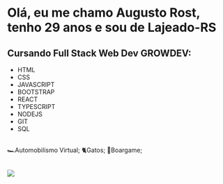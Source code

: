 <h1> Olá, eu me chamo Augusto Rost, tenho 29 anos e sou de Lajeado-RS</h1>
<h2>Cursando Full Stack Web Dev GROWDEV:</h2>
<ul>
<li>HTML</li>
  <li>CSS</li>
  <li>JAVASCRIPT</li>
  <li>BOOTSTRAP</li>
  <li>REACT</li>
  <li>TYPESCRIPT</li>
  <li>NODEJS</li>
  <li>GIT</li>
  <li>SQL</li>
  </ul>
<br>🏎️Automobilismo Virtual;  🐈Gatos; 🎲Boargame;

<br> <a href="https://instagram.com/augustorost" rel="nofollow"><img src="https://camo.githubusercontent.com/acaa286597b43c96dc02b69b90de15a65c52063e31835b763a061cc815f64bac/68747470733a2f2f696d672e736869656c64732e696f2f62616467652f2d496e7374616772616d2d2532334534343035463f7374796c653d666f722d7468652d6261646765266c6f676f3d696e7374616772616d266c6f676f436f6c6f723d7768697465" data-canonical-src="https://img.shields.io/badge/-Instagram-%23E4405F?style=for-the-badge&amp;logo=instagram&amp;logoColor=white" style="max-width: 100%;"></a>
